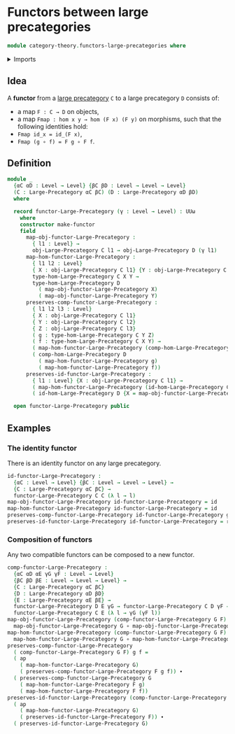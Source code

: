# Functors between large precategories

```agda
module category-theory.functors-large-precategories where
```

<details><summary>Imports</summary>

```agda
open import category-theory.large-precategories

open import foundation.action-on-identifications-functions
open import foundation.function-types
open import foundation.identity-types
open import foundation.universe-levels
```

</details>

## Idea

A **functor** from a [large precategory](category-theory.large-precategories.md)
`C` to a large precategory `D` consists of:

- a map `F : C → D` on objects,
- a map `Fmap : hom x y → hom (F x) (F y)` on morphisms, such that the following
  identities hold:
- `Fmap id_x = id_(F x)`,
- `Fmap (g ∘ f) = F g ∘ F f`.

## Definition

```agda
module _
  {αC αD : Level → Level} {βC βD : Level → Level → Level}
  (C : Large-Precategory αC βC) (D : Large-Precategory αD βD)
  where

  record functor-Large-Precategory (γ : Level → Level) : UUω
    where
    constructor make-functor
    field
      map-obj-functor-Large-Precategory :
        { l1 : Level} →
        obj-Large-Precategory C l1 → obj-Large-Precategory D (γ l1)
      map-hom-functor-Large-Precategory :
        { l1 l2 : Level}
        { X : obj-Large-Precategory C l1} {Y : obj-Large-Precategory C l2} →
        type-hom-Large-Precategory C X Y →
        type-hom-Large-Precategory D
          ( map-obj-functor-Large-Precategory X)
          ( map-obj-functor-Large-Precategory Y)
      preserves-comp-functor-Large-Precategory :
        { l1 l2 l3 : Level}
        { X : obj-Large-Precategory C l1}
        { Y : obj-Large-Precategory C l2}
        { Z : obj-Large-Precategory C l3}
        ( g : type-hom-Large-Precategory C Y Z)
        ( f : type-hom-Large-Precategory C X Y) →
        ( map-hom-functor-Large-Precategory (comp-hom-Large-Precategory C g f)) ＝
        ( comp-hom-Large-Precategory D
          ( map-hom-functor-Large-Precategory g)
          ( map-hom-functor-Large-Precategory f))
      preserves-id-functor-Large-Precategory :
        { l1 : Level} {X : obj-Large-Precategory C l1} →
        ( map-hom-functor-Large-Precategory (id-hom-Large-Precategory C {X = X})) ＝
        ( id-hom-Large-Precategory D {X = map-obj-functor-Large-Precategory X})

  open functor-Large-Precategory public
```

## Examples

### The identity functor

There is an identity functor on any large precategory.

```agda
id-functor-Large-Precategory :
  {αC : Level → Level} {βC : Level → Level → Level} →
  {C : Large-Precategory αC βC} →
  functor-Large-Precategory C C (λ l → l)
map-obj-functor-Large-Precategory id-functor-Large-Precategory = id
map-hom-functor-Large-Precategory id-functor-Large-Precategory = id
preserves-comp-functor-Large-Precategory id-functor-Large-Precategory g f = refl
preserves-id-functor-Large-Precategory id-functor-Large-Precategory = refl
```

### Composition of functors

Any two compatible functors can be composed to a new functor.

```agda
comp-functor-Large-Precategory :
  {αC αD αE γG γF : Level → Level}
  {βC βD βE : Level → Level → Level} →
  {C : Large-Precategory αC βC}
  {D : Large-Precategory αD βD}
  {E : Large-Precategory αE βE} →
  functor-Large-Precategory D E γG → functor-Large-Precategory C D γF →
  functor-Large-Precategory C E (λ l → γG (γF l))
map-obj-functor-Large-Precategory (comp-functor-Large-Precategory G F) =
  map-obj-functor-Large-Precategory G ∘ map-obj-functor-Large-Precategory F
map-hom-functor-Large-Precategory (comp-functor-Large-Precategory G F) =
  map-hom-functor-Large-Precategory G ∘ map-hom-functor-Large-Precategory F
preserves-comp-functor-Large-Precategory
  ( comp-functor-Large-Precategory G F) g f =
  ( ap
    ( map-hom-functor-Large-Precategory G)
    ( preserves-comp-functor-Large-Precategory F g f)) ∙
  ( preserves-comp-functor-Large-Precategory G
    ( map-hom-functor-Large-Precategory F g)
    ( map-hom-functor-Large-Precategory F f))
preserves-id-functor-Large-Precategory (comp-functor-Large-Precategory G F) =
  ( ap
    ( map-hom-functor-Large-Precategory G)
    ( preserves-id-functor-Large-Precategory F)) ∙
  ( preserves-id-functor-Large-Precategory G)
```
